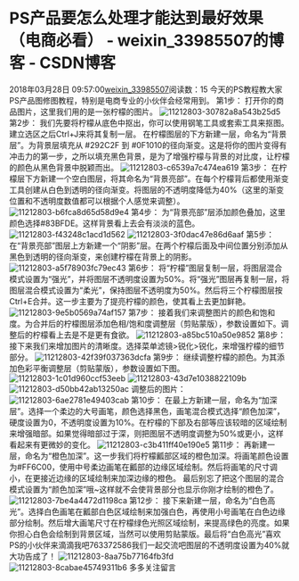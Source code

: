 # PS产品要怎么处理才能达到最好效果（电商必看） - weixin_33985507的博客 - CSDN博客
2018年03月28日 09:57:00[weixin_33985507](https://me.csdn.net/weixin_33985507)阅读数：15
今天的PS教程教大家PS产品图修图教程，特别是电商专业的小伙伴会经常用到。
第1步：
打开你的商品图片，这里我们用的是一张柠檬的图片。
![11212803-30782a8a543b25d5](https://upload-images.jianshu.io/upload_images/11212803-30782a8a543b25d5)
第2步：
我们先要将柠檬从底色中抠出，你可以使用钢笔工具或套索工具来抠图。建立选区之后Ctrl+J来将其复制一层。
在柠檬图层的下方新建一层，命名为“背景层”。为背景层填充从 #292C2F 到 #0F1010的径向渐变。这是将你的图片变得有冲击力的第一步，之所以填充黑色背景，是为了增强柠檬与背景的对比度，让柠檬的颜色从黑色背景中脱颖而出。
![11212803-c6539a7c474ea619](https://upload-images.jianshu.io/upload_images/11212803-c6539a7c474ea619)
第3步：
在柠檬层下方新建一个空白图层，将其命名为“背景亮部”。在每个柠檬背后都使用渐变工具创建从白色到透明的径向渐变。将图层的不透明度降低为40%（这里的渐变位置和不透明度数值都可以根据个人感觉来调整）。
![11212803-b6fca8d65d58d9e4](https://upload-images.jianshu.io/upload_images/11212803-b6fca8d65d58d9e4)
第4步：
为“背景亮部”层添加颜色叠加，这里颜色选择#83BFDE。这样背景看上去会有淡淡的蓝色。
![11212803-f43248c1acd1d562](https://upload-images.jianshu.io/upload_images/11212803-f43248c1acd1d562)
![11212803-3f0dac47e86d6aaf](https://upload-images.jianshu.io/upload_images/11212803-3f0dac47e86d6aaf)
第5步：
在“背景亮部”图层上方新建一个“阴影”层。在两个柠檬后面及中间位置分别添加从黑色到透明的径向渐变，来创建柠檬在背景上的阴影。
![11212803-a5f78903fc79ec43](https://upload-images.jianshu.io/upload_images/11212803-a5f78903fc79ec43)
第6步：
将“柠檬”图层复制一层，将图层混合模式设置为“强光”，并将图层不透明度设置为50%。将“强光”图层再复制一层，将图层混合模式设置为“柔光”，保持图层不透明度为50%。然后将三个柠檬图层按Ctrl+E合并。这一步主要为了提亮柠檬的颜色，使其看上去更加鲜艳。
![11212803-9e5b0569a74af157](https://upload-images.jianshu.io/upload_images/11212803-9e5b0569a74af157)
第7步：
接着我们来调整图片的颜色和饱和度。为合并后的柠檬图层添加色相/饱和度调整层（剪贴蒙版），参数设置如下。调整后的柠檬看上去是不是更有食欲。
![11212803-a85bc510a50e9852](https://upload-images.jianshu.io/upload_images/11212803-a85bc510a50e9852)
第8步：
接下来我们来增加图片的清晰度。选择菜单滤镜>锐化>锐化，来增强柠檬的细节部分。
![11212803-42f39f037363dcfa](https://upload-images.jianshu.io/upload_images/11212803-42f39f037363dcfa)
第9步：
继续调整柠檬的颜色。为其添加色彩平衡调整层（剪贴蒙版），参数设置如下图。
![11212803-1c01d960ccf53eeb](https://upload-images.jianshu.io/upload_images/11212803-1c01d960ccf53eeb)
![11212803-43d7e1038822109b](https://upload-images.jianshu.io/upload_images/11212803-43d7e1038822109b)
![11212803-d50bb42ab13250ac](https://upload-images.jianshu.io/upload_images/11212803-d50bb42ab13250ac)
调整后的图片：
![11212803-6ae2781e49403cab](https://upload-images.jianshu.io/upload_images/11212803-6ae2781e49403cab)
第10步：
在最上方新建一层，命名为“加深层”。选择一个柔边的大号画笔，颜色选择黑色，画笔混合模式选择“颜色加深”，硬度设置为0，不透明度设置为10%。在柠檬的下部及右部等应该较暗的区域绘制来增强暗部。如果觉得暗部过于深，则把图层不透明度调整为50%或更小，这样看起来有更微妙的变化。
![11212803-c3b411ff40e190e5](https://upload-images.jianshu.io/upload_images/11212803-c3b411ff40e190e5)
第11步：
再新建一层，命名为“橙色加深”。这一步我们将柠檬瓤部区域的橙色加深。将画笔颜色设置为#FF6C00，使用中号柔边画笔在瓤部的边缘区域绘制。然后将画笔的尺寸调小，在更接近边缘的区域绘制来加深边缘的橙色。
最后别忘了把这个图层的混合模式设置为“颜色加深”哦~这样就不会使背景部分也显示你刚才绘制的橙色了。
![11212803-7be4a4472d1198ca](https://upload-images.jianshu.io/upload_images/11212803-7be4a4472d1198ca)
第12步：
接下来新建一层，命名为“白色高光”。选择白色画笔在瓤部白色区域绘制来加强白色，再使用小号画笔在白色边缘部分绘制。然后增大画笔尺寸在柠檬绿色光照区域绘制，来提高绿色的亮度。如果你担心白色会绘制到背景区域，当然可以使用剪贴蒙版。最后将“白色高光”喜欢PS的小伙伴来滴滴我吧763372586我们一起交流吧图层的不透明度设置为40%就大功告成了！
![11212803-8aa75b77164fb3fd](https://upload-images.jianshu.io/upload_images/11212803-8aa75b77164fb3fd)
![11212803-8cabae45749311b6](https://upload-images.jianshu.io/upload_images/11212803-8cabae45749311b6)
多多关注留言
